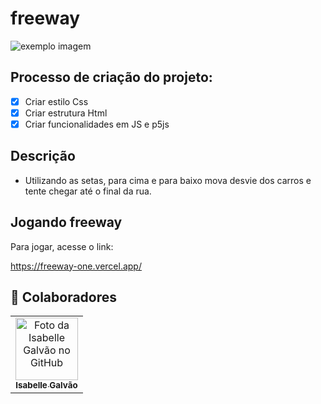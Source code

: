 # freeway


<img src="freeway.gif" alt="exemplo imagem">


## Processo de criação do projeto:

- [x] Criar estilo Css
- [x] Criar estrutura Html
- [x] Criar funcionalidades em JS e p5js

## Descrição

- Utilizando as setas, para cima e  para baixo mova desvie dos carros e tente chegar até o final da rua.

## Jogando freeway

Para jogar, acesse o link:

https://freeway-one.vercel.app/


## 🤝 Colaboradores

<table>
  <tr>
    <td align="center">
      <a href="#">
        <img src="https://avatars.githubusercontent.com/u/102769431?v=4" width="100px;" alt="Foto da Isabelle Galvão no GitHub"/><br>
        <sub>
          <b>Isabelle Galvão</b>
        </sub>
      </a>
    </td>
  </tr>
</table>
